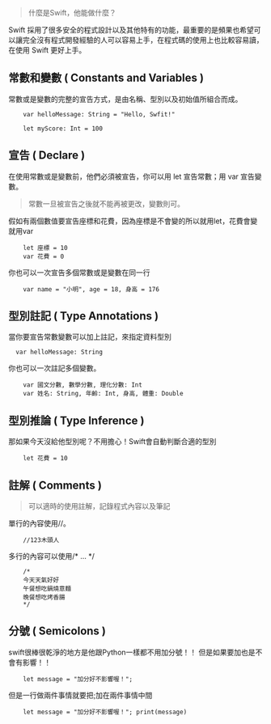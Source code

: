 > 什麼是Swift，他能做什麼？
> 
Swift 採用了很多安全的程式設計以及其他特有的功能，最重要的是頻果也希望可以讓完全沒有程式開發經驗的人可以容易上手，在程式碼的使用上也比較容易讀，在使用 Swift 更好上手。
##  常數和變數 ( Constants and Variables )
常數或是變數的完整的宣告方式，是由名稱、型別以及初始值所組合而成。
```
    var helloMessage: String = "Hello, Swfit!"

    let myScore: Int = 100

```

##  宣告 ( Declare )

在使用常數或是變數前，他們必須被宣告，你可以用 let 宣告常數；用 var 宣告變數。
> 常數一旦被宣告之後就不能再被更改，變數則可。

假如有兩個數值要宣告座標和花費，因為座標是不會變的所以就用let，花費會變就用var

```
    let 座標 = 10
    var 花費 = 0
```

你也可以一次宣告多個常數或是變數在同一行

```
    var name = "小明", age = 18, 身高 = 176
```

##  型別註記 ( Type Annotations ) 

當你要宣告常數變數可以加上註記，來指定資料型別

```
  var helloMessage: String
```

你也可以一次註記多個變數。

```
    var 國文分數, 數學分數, 理化分數: Int
    var 姓名: String, 年齡: Int, 身高, 體重: Double
```

##  型別推論 ( Type Inference )

那如果今天沒給他型別呢？不用擔心！Swift會自動判斷合適的型別

```
    let 花費 = 10
```

##  註解 ( Comments )
> 可以適時的使用註解，記錄程式內容以及筆記

單行的內容使用//。

```
    //123木頭人
```

多行的內容可以使用/* ... */


```
    /*
    今天天氣好好
    午餐想吃鍋燒意麵
    晚餐想吃烤香腸
    */
```
##  分號 ( Semicolons )

swift很棒很乾淨的地方是他跟Python一樣都不用加分號！！
但是如果要加也是不會有影響！！

```
    let message = "加分好不影響喔！";
```

但是一行做兩件事情就要把;加在兩件事情中間

```
    let message = "加分好不影響喔！"; print(message)
```
